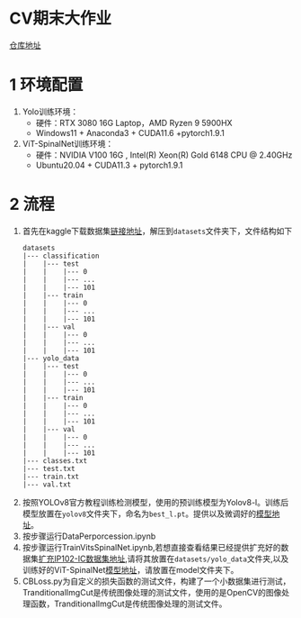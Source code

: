 # CV期末大作业
[仓库地址](https://github.com/Cyberloafingg/CV-ClassificationHW.git)
# 1 环境配置
1. Yolo训练环境：   
   - 硬件：RTX 3080 16G Laptop，AMD Ryzen 9 5900HX
   - Windows11 + Anaconda3 + CUDA11.6 +pytorch1.9.1  
2. ViT-SpinalNet训练环境：  
   - 硬件：NVIDIA V100 16G , Intel(R) Xeon(R) Gold 6148 CPU @ 2.40GHz
   - Ubuntu20.04 + CUDA11.3 + pytorch1.9.1 
# 2 流程
1. 首先在kaggle下载数据集[链接地址](https://www.kaggle.com/datasets/rtlmhjbn/ip02-dataset)，解压到`datasets`文件夹下，文件结构如下
    ```
    datasets
    |--- classification
    |    |--- test
    |    |    |--- 0
    |    |    |--- ...
    |    |    |--- 101
    |    |--- train
    |    |    |--- 0
    |    |    |--- ...
    |    |    |--- 101
    |    |--- val
    |    |    |--- 0
    |    |    |--- ...
    |    |    |--- 101
    |--- yolo_data
    |    |--- test
    |    |    |--- 0
    |    |    |--- ...
    |    |    |--- 101
    |    |--- train
    |    |    |--- 0
    |    |    |--- ...
    |    |    |--- 101
    |    |--- val
    |    |    |--- 0
    |    |    |--- ...
    |    |    |--- 101
    |--- classes.txt
    |--- test.txt
    |--- train.txt
    |--- val.txt
    ```
2. 按照YOLOv8官方教程训练检测模型，使用的预训练模型为Yolov8-l。训练后模型放置在`yolov8`文件夹下，命名为`best_l.pt`。提供以及微调好的[模型地址](https://pan.baidu.com/s/1-sX5uu21xic1SokRexJDkA?pwd=0000)。
3. 按步骤运行DataPerporcession.ipynb
4. 按步骤运行TrainVitsSpinalNet.ipynb,若想直接查看结果已经提供扩充好的数据集[扩充IP102-IC数据集地址](https://www.kaggle.com/datasets/zbzzcc/myyolo),请将其放置在`datasets/yolo_data`文件夹,以及训练好的ViT-SpinalNet[模型地址](https://pan.baidu.com/s/1-sX5uu21xic1SokRexJDkA?pwd=0000)，请放置在model文件夹下。
5. CBLoss.py为自定义的损失函数的测试文件，构建了一个小数据集进行测试，TranditionalImgCut是传统图像处理的测试文件，使用的是OpenCV的图像处理函数，TranditionalImgCut是传统图像处理的测试文件。
